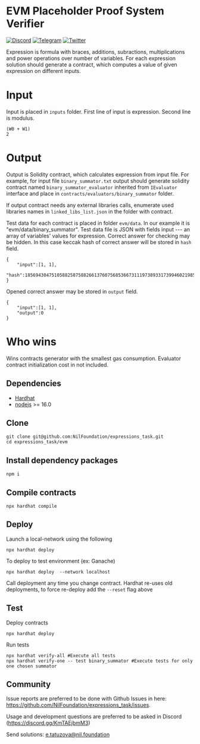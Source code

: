 # EVM Placeholder Proof System Verifier 

[![Discord](https://img.shields.io/discord/969303013749579846.svg?logo=discord&style=flat-square)](https://discord.gg/KmTAEjbmM3)
[![Telegram](https://img.shields.io/badge/Telegram-2CA5E0?style=flat-square&logo=telegram&logoColor=dark)](https://t.me/nilfoundation)
[![Twitter](https://img.shields.io/twitter/follow/nil_foundation)](https://twitter.com/nil_foundation)

Expression is formula with braces, additions, subractions, multiplications and power operations over number of variables. 
For each expression solution should generate a contract, which computes a value of given expression on different inputs.

# Input

Input is placed in ``inputs`` folder. First line of input is expression. Second line is modulus.
```
(W0 + W1)
2
```
# Output

Output is Solidity contract, which calculates expression from input file.
For example, for input file ``binary_summator.txt``  output should generate solidity contract named ``binary_summator_evaluator`` inherited from ``IEvaluator`` interface and place in  ``contracts/evaluators/binary_summator`` folder.

If output contract needs any external libraries calls, enumerate used libraries names in ``linked_libs_list.json`` in the folder with contract.

Test data for each contract is placed in folder ``evm/data``. In our example it is "evm/data/binary_summator".
Test data file is JSON with fields input --- an array of variables' values for expression.
Correct answer for checking may be hidden. In this case keccak hash of correct answer will be stored in ``hash`` field.

```
{
    "input":[1, 1],
    "hash":18569430475105882587588266137607568536673111973893317399460219858819262702947
}
```
Opened correct answer may be stored in ``output`` field.
```
{
    "input":[1, 1],
    "output":0
}
```

# Who wins
Wins contracts generator with the smallest gas consumption.
Evaluator contract initialization cost in not included.

## Dependencies

- [Hardhat](https://hardhat.org/)
- [nodejs](https://nodejs.org/en/) >= 16.0


## Clone
```
git clone git@github.com:NilFoundation/expressions_task.git
cd expressions_task/evm
```

## Install dependency packages
```
npm i
```

## Compile contracts
```
npx hardhat compile
```

## Deploy

Launch a local-network using the following
```
npx hardhat deploy
```

To deploy to test environment (ex: Ganache)
```
npx hardhat deploy  --network localhost 
```
Call deployment any time you change contract.
Hardhat re-uses old deployments, to force re-deploy add the `--reset` flag above

## Test
Deploy contracts
```
npx hardhat deploy
```
Run tests
```
npx hardhat verify-all #Execute all tests
npx hardhat verify-one -- test binary_summator #Execute tests for only one chosen summator
```

## Community

Issue reports are preferred to be done with Github Issues in here: https://github.com/NilFoundation/expressions_task/issues.

Usage and development questions are preferred to be asked in Discord (https://discord.gg/KmTAEjbmM3)

Send solutions: e.tatuzova@nil.foundation
